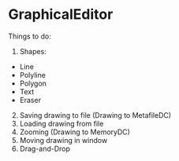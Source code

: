 GraphicalEditor
===============

Things to do:

1. Shapes:
  - Line
  - Polyline
  - Polygon
  - Text
  - Eraser
2. Saving drawing to file (Drawing to MetafileDC)
3. Loading drawing from file
4. Zooming (Drawing to MemoryDC)
5. Moving drawing in window
6. Drag-and-Drop

